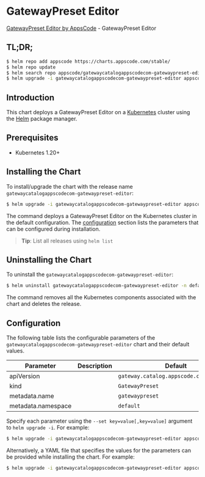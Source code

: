 # GatewayPreset Editor

[GatewayPreset Editor by AppsCode](https://appscode.com) - GatewayPreset Editor

## TL;DR;

```bash
$ helm repo add appscode https://charts.appscode.com/stable/
$ helm repo update
$ helm search repo appscode/gatewaycatalogappscodecom-gatewaypreset-editor --version=v0.24.0
$ helm upgrade -i gatewaycatalogappscodecom-gatewaypreset-editor appscode/gatewaycatalogappscodecom-gatewaypreset-editor -n default --create-namespace --version=v0.24.0
```

## Introduction

This chart deploys a GatewayPreset Editor on a [Kubernetes](http://kubernetes.io) cluster using the [Helm](https://helm.sh) package manager.

## Prerequisites

- Kubernetes 1.20+

## Installing the Chart

To install/upgrade the chart with the release name `gatewaycatalogappscodecom-gatewaypreset-editor`:

```bash
$ helm upgrade -i gatewaycatalogappscodecom-gatewaypreset-editor appscode/gatewaycatalogappscodecom-gatewaypreset-editor -n default --create-namespace --version=v0.24.0
```

The command deploys a GatewayPreset Editor on the Kubernetes cluster in the default configuration. The [configuration](#configuration) section lists the parameters that can be configured during installation.

> **Tip**: List all releases using `helm list`

## Uninstalling the Chart

To uninstall the `gatewaycatalogappscodecom-gatewaypreset-editor`:

```bash
$ helm uninstall gatewaycatalogappscodecom-gatewaypreset-editor -n default
```

The command removes all the Kubernetes components associated with the chart and deletes the release.

## Configuration

The following table lists the configurable parameters of the `gatewaycatalogappscodecom-gatewaypreset-editor` chart and their default values.

|     Parameter      | Description |                      Default                       |
|--------------------|-------------|----------------------------------------------------|
| apiVersion         |             | <code>gateway.catalog.appscode.com/v1alpha1</code> |
| kind               |             | <code>GatewayPreset</code>                         |
| metadata.name      |             | <code>gatewaypreset</code>                         |
| metadata.namespace |             | <code>default</code>                               |


Specify each parameter using the `--set key=value[,key=value]` argument to `helm upgrade -i`. For example:

```bash
$ helm upgrade -i gatewaycatalogappscodecom-gatewaypreset-editor appscode/gatewaycatalogappscodecom-gatewaypreset-editor -n default --create-namespace --version=v0.24.0 --set apiVersion=gateway.catalog.appscode.com/v1alpha1
```

Alternatively, a YAML file that specifies the values for the parameters can be provided while
installing the chart. For example:

```bash
$ helm upgrade -i gatewaycatalogappscodecom-gatewaypreset-editor appscode/gatewaycatalogappscodecom-gatewaypreset-editor -n default --create-namespace --version=v0.24.0 --values values.yaml
```
